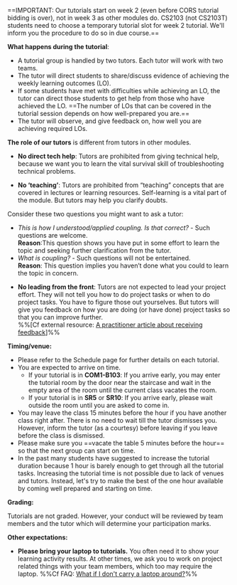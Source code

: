 ==IMPORTANT: Our tutorials start on week 2 (even before CORS tutorial bidding is over), not in week 3 as other modules do. CS2103 (not CS2103T) students need to choose a temporary tutorial slot for week 2 tutorial. We'll inform you the procedure to do so in due course.==

**What happens during the tutorial**:

* A tutorial group is handled by two tutors. Each tutor will work with two teams.
* The tutor will direct students to share/discuss evidence of achieving the weekly learning outcomes (LO). 
* If some students have met with difficulties while achieving an LO, the tutor can direct those students to get help from those who have achieved the LO. ==The number of LOs that can be covered in the tutorial session depends on how well-prepared you are.==
* The tutor will observe, and give feedback on, how well you are achieving required LOs.

**The role of our tutors** is different from tutors in other modules.

* **No direct tech help**: Tutors are prohibited from giving technical help, because we want you to learn the vital survival skill of troubleshooting technical problems.    
  
<panel header="%%Admin &raquo; Appendix D: How to get Help in CS2103/T%%">
<include src="appendixD-help.md" />
</panel>
<p/>

* **No ‘teaching’**: Tutors are prohibited from “teaching” concepts that are covered in lectures or learning resources. Self-learning is a vital part of the module. But tutors may help you clarify doubts. 

<panel header="What kind of questions can I ask from tutors?" >

Consider these two questions you might want to ask a tutor:
* *This is how I understood/applied coupling. Is that correct?* - Such questions are welcome.    
  **Reason**:This question shows you have put in some effort to learn the topic and seeking further clarification from the tutor. 
* *What is coupling?* - Such questions will not be entertained.    
**Reason**: This question implies you haven’t done what you could to learn the topic in concern. 

</panel>
<p/>

* **No leading from the front**: Tutors are not expected to lead your project effort. They will not tell you how to do project tasks or when to do project tasks. You have to figure those out yourselves. But tutors will give you feedback on how you are doing (or have done) project tasks so that you can improve further.   
%%[Cf external resource: [A practitioner article about receiving feedback]()]%%

**Timing/venue:**

* Please refer to the Schedule page for further details on each tutorial.
* You are expected to arrive on time.
  * If your tutorial is in **COM1-B103**: If you arrive early, you may enter the tutorial room by the door near the staircase and wait in the empty area of the room until the current class vacates the room.
  * If your tutorial is in **SR5** or **SR10**: If you arrive early, please wait outside the room until you are asked to come in.
* You may leave the class 15 minutes before the hour if you have another class right after. There is no need to wait till the tutor dismisses you. However, inform the tutor (as a courtesy) before leaving if you leave before the class is dismissed.
* Please make sure you ==vacate the table 5 minutes before the hour== so that the next group can start on time.
* In the past many students have suggested to increase the tutorial duration because 1 hour is barely enough to get through all the tutorial tasks. Increasing the tutorial time is not possible due to lack of venues and tutors. Instead, let's try to make the best of the one hour available by coming well prepared and starting on time.

**Grading:**

Tutorials are not graded. However, your conduct will be reviewed by team members and the tutor which will determine your participation marks.

**Other expectations:**

* **Please bring your laptop to tutorials.** You often need it to show your learning activity results. At other times, we ask you to work on project related things with your team members, which too may require the laptop. %%Cf FAQ: [What if I don't carry a laptop around?]()%%

<panel header="%%Admin &raquo; FAQ: What if I don't carry around a laptop?%%">
<include src="appendixC-faq.md#admin-faq-noLaptop" />
</panel>
<p/>